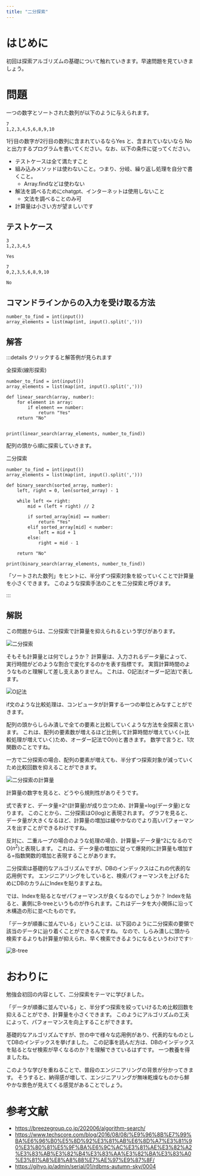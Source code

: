 ```yaml
---
title: "二分探索"
---
```


# はじめに
初回は探索アルゴリズムの基礎について触れていきます。早速問題を見ていきましょう。

# 問題
一つの数字とソートされた数列が以下のように与えられます。

```sh:input
7
1,2,3,4,5,6,8,9,10
```

1行目の数字が2行目の数列に含まれているならYes と、含まれていないなら No と出力するプログラムを書いてください。なお、以下の条件に従ってください。

- テストケースは全て満たすこと
- 組み込みメソッドは使わないこと。つまり、分岐、繰り返し処理を自分で書くこと。
  - Array.findなどは使わない
- 解法を調べるためにchatgpt、インターネットは使用しないこと
  - 文法を調べることのみ可
- 計算量は小さい方が望ましいです

## テストケース

```sh:input1
3
1,2,3,4,5
```

```sh:output1
Yes
```

```sh:input2
7
0,2,3,5,6,8,9,10
```

```sh:output2
No
```

## コマンドラインからの入力を受け取る方法
```py:python
number_to_find = int(input())
array_elements = list(map(int, input().split(',')))
```

## 解答
:::details クリックすると解答例が見られます

全探索(線形探索)
```py:python
number_to_find = int(input())
array_elements = list(map(int, input().split(',')))

def linear_search(array, number):
    for element in array:
        if element == number:
            return "Yes"
    return "No"
    

print(linear_search(array_elements, number_to_find))
```
配列の頭から順に探索していきます。

二分探索
```py:python
number_to_find = int(input())
array_elements = list(map(int, input().split(',')))

def binary_search(sorted_array, number):
    left, right = 0, len(sorted_array) - 1
    
    while left <= right:
        mid = (left + right) // 2

        if sorted_array[mid] == number:
            return "Yes"
        elif sorted_array[mid] < number:
            left = mid + 1
        else:
            right = mid - 1
                    
    return "No"
    
print(binary_search(array_elements, number_to_find))
```
「ソートされた数列」をヒントに、半分ずつ探索対象を絞っていくことで計算量を小さくできます。
このような探索手法のことを二分探索と呼びます。

:::

## 解説
この問題からは、二分探索で計算量を抑えられるという学びがあります。

![二分探索](https://storage.googleapis.com/zenn-user-upload/330e1d476f9e-20240219.png)

そもそも計算量とは何でしょうか？
計算量は、入力されるデータ量によって、実行時間がどのような割合で変化するのかを表す指標です。
実質計算時間のようなものと理解して差し支えありません。
これは、O記法(オーダー記法)で表します。

![O記法](https://storage.googleapis.com/zenn-user-upload/1f0b5e3b6e5c-20240219.png)

if文のような比較処理は、コンピュータが計算する一つの単位とみなすことができます。

配列の頭からしらみ潰しで全ての要素と比較していくような方法を全探索と言います。
これは、配列の要素数が増えるほど比例して計算時間が増えていく(=比較処理が増えていく)ため、オーダー記法でO(n)と書きます。
数学で言うと、1次関数のことですね。

一方で二分探索の場合、配列の要素が増えても、半分ずつ探索対象が減っていくため比較回数を抑えることができます。

![二分探索の計算量](https://storage.googleapis.com/zenn-user-upload/b6eb5dbdb710-20240219.png)

計算量の数字を見ると、どうやら規則性がありそうです。

式で表すと、データ量=2^(計算量)が成り立つため、計算量=log(データ量)となります。
このことから、二分探索はO(log)と表現されます。
グラフを見ると、データ量が大きくなるほど、計算量の増加は緩やかなのでより高いパフォーマンスを出すことができるわけですね。

反対に、二重ループの場合のような処理の場合、計算量=データ量^2になるのでO($n^2$)と表現します。
これは、データ量の増加に従って爆発的に計算量も増加する=指数関数的増加と表現することがあります。

二分探索は基礎的なアルゴリズムですが、DBのインデックスはこれの代表的な応用例です。
エンジニアリングをしていると、検索パフォーマンスを上げるためにDBのカラムにIndexを貼りますよね。

では、Indexを貼るとなぜパフォーマンスが良くなるのでしょうか？
Indexを貼ると、裏側にB-treeというものが作られます。これはデータを大小関係に沿って木構造の形に並べたものです。

「データが順番に並んでいる」ということは、以下図のように二分探索の要領で該当のデータに辿り着くことができるんですね。
なので、しらみ潰しに頭から検索するよりも計算量が抑えられ、早く検索できるようになるというわけです✨

![B-tree](https://storage.googleapis.com/zenn-user-upload/7c470d487d5c-20240219.png)

# おわりに
勉強会初回の内容として、二分探索をテーマに学びました。

「データが順番に並んでいる」と、半分ずつ探索を絞っていけるため比較回数を抑えることができ、計算量を小さくできます。
このようにアルゴリズムの工夫によって、パフォーマンスを向上することができます。

基礎的なアルゴリズムですが、世の中で様々な応用例があり、代表的なものとしてDBのインデックスを挙げました。
この記事を読んだ方は、DBのインデックスを貼るとなぜ検索が早くなるのか？を理解できているはずです。
一つ教養を得ましたね。

このような学びを重ねることで、普段のエンジニアリングの背景が分かってきます。
そうすると、納得感が増して、エンジニアリングが無味乾燥なものから鮮やかな景色が見えてくる感覚があることでしょう。


# 参考文献
- https://breezegroup.co.jp/202006/algorithm-search/
- https://www.techscore.com/blog/2016/08/08/%E9%96%8B%E7%99%BA%E6%96%B0%E5%8D%92%E3%81%AB%E6%8D%A7%E3%81%90%E3%80%81%E5%9F%BA%E6%9C%AC%E3%81%AE%E3%82%A2%E3%83%AB%E3%82%B4%E3%83%AA%E3%82%BA%E3%83%A0%E3%81%A8%E8%A8%88%E7%AE%97%E9%87%8F/
- https://gihyo.jp/admin/serial/01/rdbms-autumn-sky/0004
